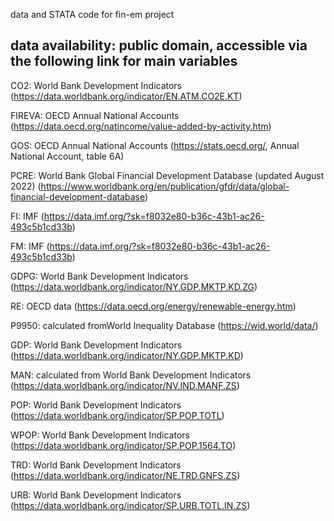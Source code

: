 data and STATA code for fin-em project

## data availability: public domain, accessible via the following link for main variables

CO2: 	World Bank Development Indicators (https://data.worldbank.org/indicator/EN.ATM.CO2E.KT)

FIREVA:	OECD Annual National Accounts (https://data.oecd.org/natincome/value-added-by-activity.htm)

GOS:	OECD Annual National Accounts (https://stats.oecd.org/, Annual National Account, table 6A)

PCRE:	World Bank Global Financial Development Database (updated August 2022) (https://www.worldbank.org/en/publication/gfdr/data/global-financial-development-database)

FI:	IMF (https://data.imf.org/?sk=f8032e80-b36c-43b1-ac26-493c5b1cd33b)

FM:	IMF (https://data.imf.org/?sk=f8032e80-b36c-43b1-ac26-493c5b1cd33b)

GDPG:	World Bank Development Indicators (https://data.worldbank.org/indicator/NY.GDP.MKTP.KD.ZG)

RE:	OECD data (https://data.oecd.org/energy/renewable-energy.htm)

P9950: calculated fromWorld Inequality Database (https://wid.world/data/)

GDP:	World Bank Development Indicators (https://data.worldbank.org/indicator/NY.GDP.MKTP.KD)

MAN:	calculated from World Bank Development Indicators (https://data.worldbank.org/indicator/NV.IND.MANF.ZS)

POP:	World Bank Development Indicators (https://data.worldbank.org/indicator/SP.POP.TOTL)

WPOP:	World Bank Development Indicators (https://data.worldbank.org/indicator/SP.POP.1564.TO)

TRD: World Bank Development Indicators (https://data.worldbank.org/indicator/NE.TRD.GNFS.ZS)

URB: World Bank Development Indicators (https://data.worldbank.org/indicator/SP.URB.TOTL.IN.ZS)
